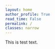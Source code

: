 ```yaml
---
layout: home
author_profile: True
read_time: False
permalink: /
classes: narrow
---
```


This is test text.

